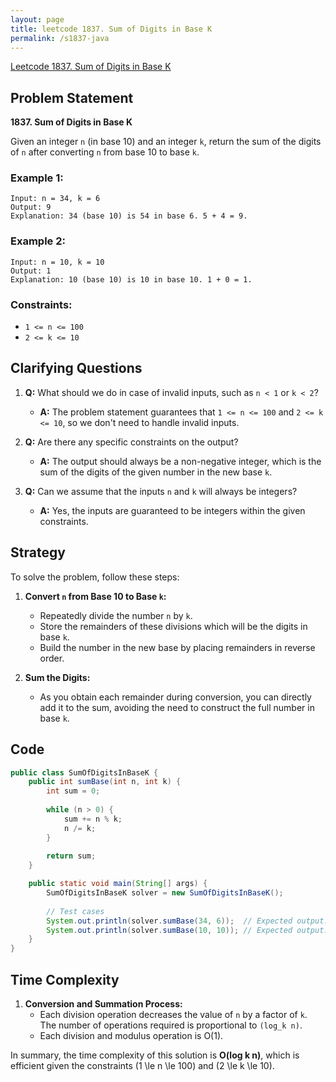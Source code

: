 ```yaml
---
layout: page
title: leetcode 1837. Sum of Digits in Base K
permalink: /s1837-java
---
```

[Leetcode 1837. Sum of Digits in Base K](https://algoadvance.github.io/algoadvance/l1837)
## Problem Statement

**1837. Sum of Digits in Base K**

Given an integer `n` (in base 10) and an integer `k`, return the sum of the digits of `n` after converting `n` from base 10 to base `k`.

### Example 1:
```
Input: n = 34, k = 6
Output: 9
Explanation: 34 (base 10) is 54 in base 6. 5 + 4 = 9.
```

### Example 2:
```
Input: n = 10, k = 10
Output: 1
Explanation: 10 (base 10) is 10 in base 10. 1 + 0 = 1.
```

### Constraints:
- `1 <= n <= 100`
- `2 <= k <= 10`

## Clarifying Questions

1. **Q:** What should we do in case of invalid inputs, such as `n < 1` or `k < 2`?
    - **A:** The problem statement guarantees that `1 <= n <= 100` and `2 <= k <= 10`, so we don't need to handle invalid inputs.

2. **Q:** Are there any specific constraints on the output?
    - **A:** The output should always be a non-negative integer, which is the sum of the digits of the given number in the new base `k`.

3. **Q:** Can we assume that the inputs `n` and `k` will always be integers?
    - **A:** Yes, the inputs are guaranteed to be integers within the given constraints.

## Strategy

To solve the problem, follow these steps:

1. **Convert `n` from Base 10 to Base `k`:**
   - Repeatedly divide the number `n` by `k`.
   - Store the remainders of these divisions which will be the digits in base `k`.
   - Build the number in the new base by placing remainders in reverse order.

2. **Sum the Digits:**
   - As you obtain each remainder during conversion, you can directly add it to the sum, avoiding the need to construct the full number in base `k`.

## Code

```java
public class SumOfDigitsInBaseK {
    public int sumBase(int n, int k) {
        int sum = 0;
        
        while (n > 0) {
            sum += n % k;
            n /= k;
        }
        
        return sum;
    }

    public static void main(String[] args) {
        SumOfDigitsInBaseK solver = new SumOfDigitsInBaseK();
        
        // Test cases
        System.out.println(solver.sumBase(34, 6));  // Expected output: 9
        System.out.println(solver.sumBase(10, 10)); // Expected output: 1
    }
}
```

## Time Complexity

1. **Conversion and Summation Process:**
   - Each division operation decreases the value of `n` by a factor of `k`. The number of operations required is proportional to `(log_k n)`.
   - Each division and modulus operation is O(1).

In summary, the time complexity of this solution is **O(log k n)**, which is efficient given the constraints \(1 \le n \le 100\) and \(2 \le k \le 10\).